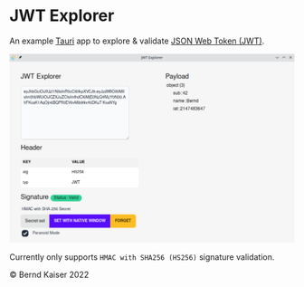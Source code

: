 # JWT Explorer

An example [Tauri](https://tauri.app) app to explore & validate [JSON Web Token (JWT)](https://en.wikipedia.org/wiki/JSON_Web_Token).

![Image showing the JWT Explorer application](images/jwt-explorer.png "JWT Explorer")

Currently only supports `HMAC with SHA256 (HS256)` signature validation.

© Bernd Kaiser 2022
